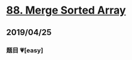 # [88. Merge Sorted Array](https://leetcode.com/problems/merge-sorted-array/)

## 2019/04/25

### 题目 💗[easy]
